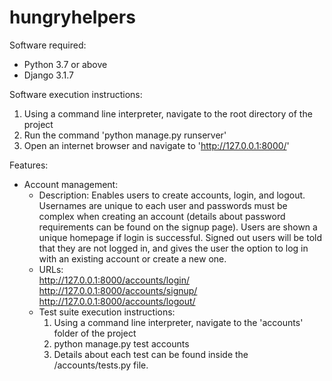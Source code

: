 # hungryhelpers

Software required:
- Python 3.7 or above
- Django 3.1.7

Software execution instructions:
1. Using a command line interpreter, navigate to the root directory of the project
2. Run the command 'python manage.py runserver'
3. Open an internet browser and navigate to 'http://127.0.0.1:8000/'

Features:
   - Account management: 
        - Description:
			Enables users to create accounts, login, and logout. Usernames are unique to each user and passwords must be complex when creating an account (details about password requirements can be found on the signup page). Users are shown a unique homepage if login is successful. Signed out users will be told that they are not logged in, and gives the user the option to log in with an existing account or create a new one.
		- URLs: <br />
			http://127.0.0.1:8000/accounts/login/ <br />
			http://127.0.0.1:8000/accounts/signup/ <br />
			http://127.0.0.1:8000/accounts/logout/ <br />
		- Test suite execution instructions:
			1. Using a command line interpreter, navigate to the 'accounts' folder of the project
			2. python manage.py test accounts
			3. Details about each test can be found inside the /accounts/tests.py file.